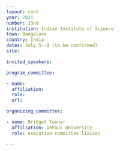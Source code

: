 ```yaml
---
layout: conf
year: 2021
number: 33nd
institution: Indian Institute of Science
town: Bangalore
country: India
dates: July 5--9 (to be confirmed)
site: 

invited_speakers:

program_committee:

- name:
  affiliation:
  role:
  url:

organizing_committee:

- name: Bridget Tenner
  affiliation: DePaul University
  role: executive committee liaison

---
```

